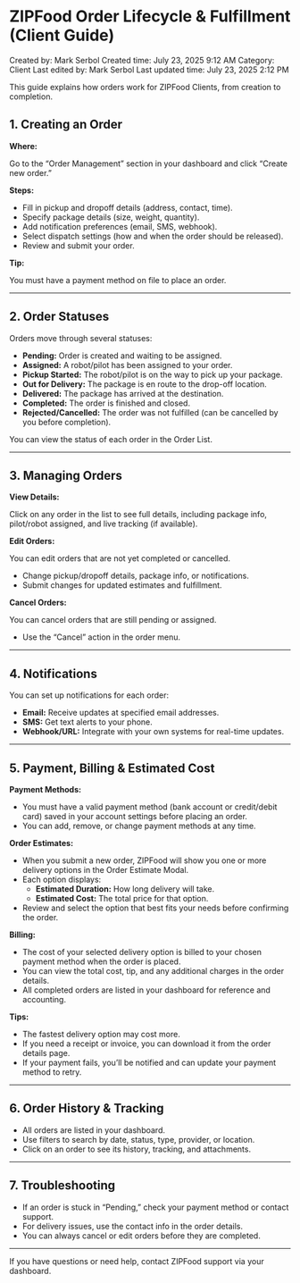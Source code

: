 # ZIPFood Order Lifecycle & Fulfillment (Client Guide)

Created by: Mark Serbol
Created time: July 23, 2025 9:12 AM
Category: Client
Last edited by: Mark Serbol
Last updated time: July 23, 2025 2:12 PM

This guide explains how orders work for ZIPFood Clients, from creation to completion.

## **1. Creating an Order**

**Where:**

Go to the “Order Management” section in your dashboard and click “Create new order.”

**Steps:**

- Fill in pickup and dropoff details (address, contact, time).
- Specify package details (size, weight, quantity).
- Add notification preferences (email, SMS, webhook).
- Select dispatch settings (how and when the order should be released).
- Review and submit your order.

**Tip:**

You must have a payment method on file to place an order.

---

## **2. Order Statuses**

Orders move through several statuses:

- **Pending:** Order is created and waiting to be assigned.
- **Assigned:** A robot/pilot has been assigned to your order.
- **Pickup Started:** The robot/pilot is on the way to pick up your package.
- **Out for Delivery:** The package is en route to the drop-off location.
- **Delivered:** The package has arrived at the destination.
- **Completed:** The order is finished and closed.
- **Rejected/Cancelled:** The order was not fulfilled (can be cancelled by you before completion).

You can view the status of each order in the Order List.

---

## **3. Managing Orders**

**View Details:**

Click on any order in the list to see full details, including package info, pilot/robot assigned, and live tracking (if available).

**Edit Orders:**

You can edit orders that are not yet completed or cancelled.

- Change pickup/dropoff details, package info, or notifications.
- Submit changes for updated estimates and fulfillment.

**Cancel Orders:**

You can cancel orders that are still pending or assigned.

- Use the “Cancel” action in the order menu.

---

## **4. Notifications**

You can set up notifications for each order:

- **Email:** Receive updates at specified email addresses.
- **SMS:** Get text alerts to your phone.
- **Webhook/URL:** Integrate with your own systems for real-time updates.

---

## **5. Payment, Billing & Estimated Cost**

**Payment Methods:**

- You must have a valid payment method (bank account or credit/debit card) saved in your account settings before placing an order.
- You can add, remove, or change payment methods at any time.

**Order Estimates:**

- When you submit a new order, ZIPFood will show you one or more delivery options in the Order Estimate Modal.
- Each option displays:
    - **Estimated Duration:** How long delivery will take.
    - **Estimated Cost:** The total price for that option.
- Review and select the option that best fits your needs before confirming the order.

**Billing:**

- The cost of your selected delivery option is billed to your chosen payment method when the order is placed.
- You can view the total cost, tip, and any additional charges in the order details.
- All completed orders are listed in your dashboard for reference and accounting.

**Tips:**

- The fastest delivery option may cost more.
- If you need a receipt or invoice, you can download it from the order details page.
- If your payment fails, you’ll be notified and can update your payment method to retry.

---

## **6. Order History & Tracking**

- All orders are listed in your dashboard.
- Use filters to search by date, status, type, provider, or location.
- Click on an order to see its history, tracking, and attachments.

---

## **7. Troubleshooting**

- If an order is stuck in “Pending,” check your payment method or contact support.
- For delivery issues, use the contact info in the order details.
- You can always cancel or edit orders before they are completed.

---

If you have questions or need help, contact ZIPFood support via your dashboard.